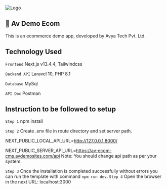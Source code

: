![Logo](https://www.avyatech.com/wp-content/uploads/2018/05/logo.svg)

## 🚀 Av Demo Ecom
This is an ecommerce demo app, developed by Avya Tech Pvt. Ltd.

## Technology Used
`Frontend` Next.js v13.4.4, Tailwindcss

`Backend API` Laravel 10, PHP 8.1

`Database` MySql

`API Doc` Postman


## Instruction to be followed to setup

`Step 1` npm install

`Step 2` Create .env file in route directory and set server path.

NEXT_PUBLIC_LOCAL_API_URL=http://127.0.0.1:8000/

NEXT_PUBLIC_SERVER_API_URL=https://av-ecom-cms.avdemosites.com/api
Note: You should change api path as per your system.

`Step 3` Once the installation is completed successfully without errors you can run the template with command `npm run dev`.
`Step 4` Open the browser in the next URL: localhost:3000
